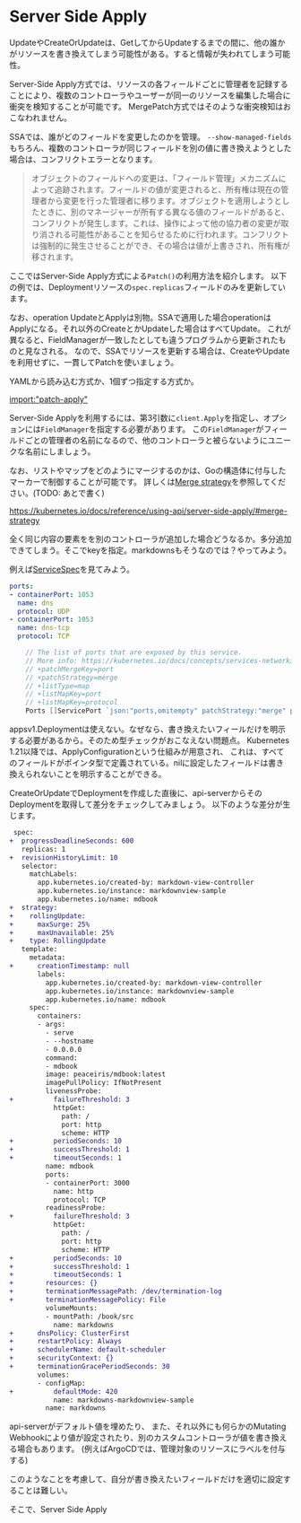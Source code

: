 # Server Side Apply

UpdateやCreateOrUpdateは、GetしてからUpdateするまでの間に、他の誰かがリソースを書き換えてしまう可能性がある。すると情報が失われてしまう可能性。

Server-Side Apply方式では、リソースの各フィールドごとに管理者を記録することにより、複数のコントローラやユーザーが同一のリソースを編集した場合に衝突を検知することが可能です。
MergePatch方式ではそのような衝突検知はおこなわれません。

SSAでは、誰がどのフィールドを変更したのかを管理。
`--show-managed-fields`
もちろん、複数のコントローラが同じフィールドを別の値に書き換えようとした場合は、コンフリクトエラーとなります。

> オブジェクトのフィールドへの変更は、「フィールド管理」メカニズムによって追跡されます。フィールドの値が変更されると、所有権は現在の管理者から変更を行った管理者に移ります。オブジェクトを適用しようとしたときに、別のマネージャーが所有する異なる値のフィールドがあると、コンフリクトが発生します。これは、操作によって他の協力者の変更が取り消される可能性があることを知らせるために行われます。コンフリクトは強制的に発生させることができ、その場合は値が上書きされ、所有権が移されます。

ここではServer-Side Apply方式による`Patch()`の利用方法を紹介します。
以下の例では、Deploymentリソースの`spec.replicas`フィールドのみを更新しています。

なお、operation UpdateとApplyは別物。SSAで適用した場合operationはApplyになる。それ以外のCreateとかUpdateした場合はすべてUpdate。
これが異なると、FieldManagerが一致したとしても違うプログラムから更新されたものと見なされる。
なので、SSAでリソースを更新する場合は、CreateやUpdateを利用せずに、一貫してPatchを使いましょう。

YAMLから読み込む方式か、1個ずつ指定する方式か。

[import:"patch-apply"](codes/client-sample/main.go)

Server-Side Applyを利用するには、第3引数に`client.Apply`を指定し、オプションには`FieldManager`を指定する必要があります。
この`FieldManager`がフィールドごとの管理者の名前になるので、他のコントローラと被らないようにユニークな名前にしましょう。

なお、リストやマップをどのようにマージするのかは、Goの構造体に付与したマーカーで制御することが可能です。
詳しくは[Merge strategy](https://kubernetes.io/docs/reference/using-api/api-concepts/#merge-strategy)を参照してください。(TODO: あとで書く)

https://kubernetes.io/docs/reference/using-api/server-side-apply/#merge-strategy

全く同じ内容の要素をを別のコントローラが追加した場合どうなるか。多分追加できてしまう。そこでkeyを指定。markdownsもそうなのでは？やってみよう。

例えば[ServiceSpec](https://pkg.go.dev/k8s.io/api/core/v1#ServiceSpec)を見てみよう。

```yaml
ports:
- containerPort: 1053
  name: dns
  protocol: UDP
- containerPort: 1053
  name: dns-tcp
  protocol: TCP
```

```go
	// The list of ports that are exposed by this service.
	// More info: https://kubernetes.io/docs/concepts/services-networking/service/#virtual-ips-and-service-proxies
	// +patchMergeKey=port
	// +patchStrategy=merge
	// +listType=map
	// +listMapKey=port
	// +listMapKey=protocol
	Ports []ServicePort `json:"ports,omitempty" patchStrategy:"merge" patchMergeKey:"port" protobuf:"bytes,1,rep,name=ports"`
```

appsv1.Deploymentは使えない。なぜなら、書き換えたいフィールだけを明示する必要があるから。そのため型チェックがおこなえない問題点。
Kubernetes 1.21以降では、ApplyConfigurationという仕組みが用意され、
これは、すべてのフィールドがポインタ型で定義されている。nilに設定したフィールドは書き換えられないことを明示することができる。



CreateOrUpdateでDeploymentを作成した直後に、api-serverからそのDeploymentを取得して差分をチェックしてみましょう。
以下のような差分が生じます。

```diff
 spec:
+  progressDeadlineSeconds: 600
   replicas: 1
+  revisionHistoryLimit: 10
   selector:
     matchLabels:
       app.kubernetes.io/created-by: markdown-view-controller
       app.kubernetes.io/instance: markdownview-sample
       app.kubernetes.io/name: mdbook
+  strategy:
+    rollingUpdate:
+      maxSurge: 25%
+      maxUnavailable: 25%
+    type: RollingUpdate
   template:
     metadata:
+      creationTimestamp: null
       labels:
         app.kubernetes.io/created-by: markdown-view-controller
         app.kubernetes.io/instance: markdownview-sample
         app.kubernetes.io/name: mdbook
     spec:
       containers:
       - args:
         - serve
         - --hostname
         - 0.0.0.0
         command:
         - mdbook
         image: peaceiris/mdbook:latest
         imagePullPolicy: IfNotPresent
         livenessProbe:
+          failureThreshold: 3
           httpGet:
             path: /
             port: http
             scheme: HTTP
+          periodSeconds: 10
+          successThreshold: 1
+          timeoutSeconds: 1
         name: mdbook
         ports:
         - containerPort: 3000
           name: http
           protocol: TCP
         readinessProbe:
+          failureThreshold: 3
           httpGet:
             path: /
             port: http
             scheme: HTTP
+          periodSeconds: 10
+          successThreshold: 1
+          timeoutSeconds: 1
+        resources: {}
+        terminationMessagePath: /dev/termination-log
+        terminationMessagePolicy: File
         volumeMounts:
         - mountPath: /book/src
           name: markdowns
+      dnsPolicy: ClusterFirst
+      restartPolicy: Always
+      schedulerName: default-scheduler
+      securityContext: {}
+      terminationGracePeriodSeconds: 30
       volumes:
       - configMap:
+          defaultMode: 420
           name: markdowns-markdownview-sample
         name: markdowns
```

api-serverがデフォルト値を埋めたり、
また、それ以外にも何らかのMutating Webhookにより値が設定されたり、別のカスタムコントローラが値を書き換える場合もあります。
(例えばArgoCDでは、管理対象のリソースにラベルを付与する)

このようなことを考慮して、自分が書き換えたいフィールドだけを適切に設定することは難しい。

そこで、Server Side Apply
